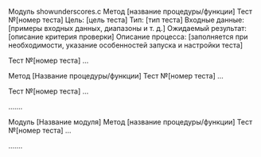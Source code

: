 ﻿Модуль showunderscores.c
Метод [название процедуры/функции]
Тест №[номер теста]
Цель: [цель теста]
Тип: [тип теста]
Входные данные: [примеры входных данных, диапазоны и т. д.]
Ожидаемый результат: [описание критерия проверки]
Описание процесса: [заполняется при необходимости, указание особенностей запуска и настройки теста]

Тест №[номер теста]
…

Метод [Название процедуры/функции]
Тест №[номер теста]
…

Тест №[номер теста]
…

…….

Модуль [Название модуля]
Метод [название процедуры/функции]
Тест №[номер теста]
…

…….

